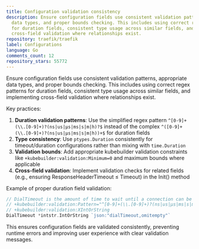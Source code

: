 ```yaml
---
title: Configuration validation consistency
description: Ensure configuration fields use consistent validation patterns, appropriate
  data types, and proper bounds checking. This includes using correct regex patterns
  for duration fields, consistent type usage across similar fields, and implementing
  cross-field validation where relationships exist.
repository: traefik/traefik
label: Configurations
language: Go
comments_count: 12
repository_stars: 55772
---
```


Ensure configuration fields use consistent validation patterns, appropriate data types, and proper bounds checking. This includes using correct regex patterns for duration fields, consistent type usage across similar fields, and implementing cross-field validation where relationships exist.

Key practices:
1. **Duration validation patterns**: Use the simplified regex pattern `^[0-9]+(\\.[0-9]+)?(ns|us|µs|ms|s|m|h)?$` instead of the complex `^([0-9]+(\\.[0-9]+)?(ns|us|µs|ms|s|m|h))+$` for duration fields
2. **Type consistency**: Use `ptypes.Duration` consistently for timeout/duration configurations rather than mixing with `time.Duration`
3. **Validation bounds**: Add appropriate kubebuilder validation constraints like `+kubebuilder:validation:Minimum=0` and maximum bounds where applicable
4. **Cross-field validation**: Implement validation checks for related fields (e.g., ensuring ResponseHeaderTimeout ≤ Timeout) in the Init() method

Example of proper duration field validation:
```go
// DialTimeout is the amount of time to wait until a connection can be established.
// +kubebuilder:validation:Pattern="^[0-9]+(\\.[0-9]+)?(ns|us|µs|ms|s|m|h)?$"
// +kubebuilder:validation:XIntOrString
DialTimeout *intstr.IntOrString `json:"dialTimeout,omitempty"`
```

This ensures configuration fields are validated consistently, preventing runtime errors and improving user experience with clear validation messages.